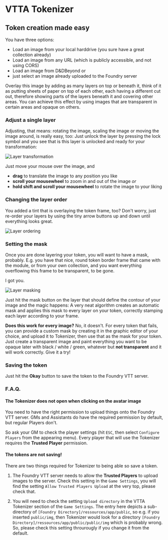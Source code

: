 # VTTA Tokenizer
## Token creation made easy

 You have three options:

- Load an image from your local harddrive (you sure have a great collection already)
- Load an image from any URL (which is publicly accessible, and not using CORS)
- Load an image from D&DBeyond
  or
- just select an image already uploaded to the Foundry server

Overlay this image by adding as many layers on top or beneath it, think of it as putting sheets of paper on top of each other, each having a different cut out, therefore showing parts of the layers beneath it and covering other areas. You can achieve this effect by using images that are transparent in certain areas and opaque on others.

### Adjust a single layer

Adjusting, that means: rotating the image, scaling the image or moving the image around, is really easy, too: Just unlock the layer by pressing the lock symbol and you see that is this layer is unlocked and ready for your transformation:

![Layer transformation](/img/asset/vtta-tokenizer/layer-transformation.gif)

Just move your mouse over the image, and

- **drag** to translate the image to any position you like
- **scroll your mousewheel** to zoom in and out of the image _or_
- **hold shift and scroll your mousewheel** to rotate the image to your liking

### Changing the layer order

You added a tint that is overlaying the token frame, too? Don't worry, just re-order your layers by using the tiny arrow buttons up and down until everything looks great.

![Layer ordering](/img/asset/vtta-tokenizer/layer-ordering.gif)

### Setting the mask

Once you are done layering your token, you will want to have a mask, probably. E.g. you have that nice, round token border frame that came with the module, or from your own collection, and you want everything overflowing this frame to be transparent, to be gone.

I got you.

![Layer masking](/img/asset/vtta-tokenizer/layer-masking.gif)

Just hit the mask button on the layer that should define the contour of your image and the magic happens: A very neat algorithm creates an automatic mask and applies this mask to every layer on your token, correctly stamping each layer according to your frame.

**Does this work for every image?** No, it doesn't. For every token that fails, you can provide a custom mask by creating it in the graphic editor of your choice, and upload it to Tokenizer, then use that as the mask for your token. Just create a transparent image and paint everything you want to be opaque later with black / white / green, whatever but **not transparent** and it will work correctly. Give it a try!

### Saving the token

Just hit the **Okay** button to save the token to the Foundry VTT server.

### F.A.Q.

#### The Tokenizer does not open when clicking on the avatar image

You need to have the right permission to upload things onto the Foundry VTT server. GMs and Assistants do have the required permission by default, but regular Players don't.

So ask your GM to check the player settings (hit `ESC`, then select `Configure Players` from the appearing menu). Every player that will use the Tokenizer requires the **Trusted Player** permission.

#### The tokens are not saving!

There are two things required for Tokenizer to being able so save a token.

1. The Foundry VTT server needs to allow the **Trusted Players** to upload images to the server. Check this setting in the `Game Settings`, you will find the setting `Allow Trusted Players Upload` at the very top, please check that.

2. You will need to check the setting `Upload directory` in the VTTA Tokenizer section of the `Game Settings`. The entry here depicts a sub-directory of `[Foundry Directory]/ressources/app/public`, so e.g. if you inserted `public/img`, then Tokenizer would look for a directory `[Foundry Directory]/ressources/app/public/public/img` which is probably wrong. So, please check this setting throurougly if you change it from the default.
